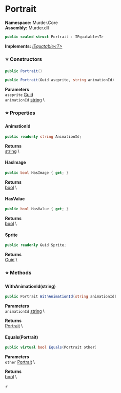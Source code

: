 # Portrait

**Namespace:** Murder.Core \
**Assembly:** Murder.dll

```csharp
public sealed struct Portrait : IEquatable<T>
```

**Implements:** _[IEquatable\<T\>](https://learn.microsoft.com/en-us/dotnet/api/System.IEquatable-1?view=net-7.0)_

### ⭐ Constructors
```csharp
public Portrait()
```

```csharp
public Portrait(Guid aseprite, string animationId)
```

**Parameters** \
`aseprite` [Guid](https://learn.microsoft.com/en-us/dotnet/api/System.Guid?view=net-7.0) \
`animationId` [string](https://learn.microsoft.com/en-us/dotnet/api/System.String?view=net-7.0) \

### ⭐ Properties
#### AnimationId
```csharp
public readonly string AnimationId;
```

**Returns** \
[string](https://learn.microsoft.com/en-us/dotnet/api/System.String?view=net-7.0) \
#### HasImage
```csharp
public bool HasImage { get; }
```

**Returns** \
[bool](https://learn.microsoft.com/en-us/dotnet/api/System.Boolean?view=net-7.0) \
#### HasValue
```csharp
public bool HasValue { get; }
```

**Returns** \
[bool](https://learn.microsoft.com/en-us/dotnet/api/System.Boolean?view=net-7.0) \
#### Sprite
```csharp
public readonly Guid Sprite;
```

**Returns** \
[Guid](https://learn.microsoft.com/en-us/dotnet/api/System.Guid?view=net-7.0) \
### ⭐ Methods
#### WithAnimationId(string)
```csharp
public Portrait WithAnimationId(string animationId)
```

**Parameters** \
`animationId` [string](https://learn.microsoft.com/en-us/dotnet/api/System.String?view=net-7.0) \

**Returns** \
[Portrait](../../Murder/Core/Portrait.html) \

#### Equals(Portrait)
```csharp
public virtual bool Equals(Portrait other)
```

**Parameters** \
`other` [Portrait](../../Murder/Core/Portrait.html) \

**Returns** \
[bool](https://learn.microsoft.com/en-us/dotnet/api/System.Boolean?view=net-7.0) \



⚡